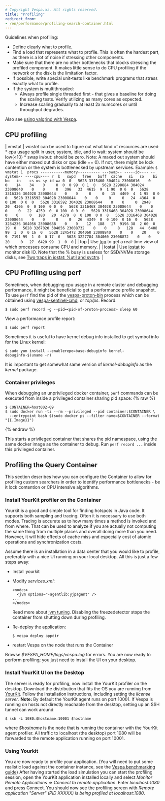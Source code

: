 ```yaml
---
# Copyright Vespa.ai. All rights reserved.
title: "Profiling"
redirect_from:
- /en/performance/profiling-search-container.html
---
```


Guidelines when profiling:
* Define clearly what to profile.
* Find a load that represents what to profile.
  This is often the hardest part, as there is a lot of noise if stressing other components.
* Make sure that there are no other bottlenecks that blocks stressing the profiled component.
  It makes little sense to do CPU profiling if the network or the disk is the limitation factor.
* If possible, write special unit-tests like benchmark programs
  that stress exactly what to profile.
* If the system is multithreaded:
  + Always profile single threaded first -
    that gives a baseline for doing the scaling tests.
    Verify utilizing as many cores as expected.
  + Increase scaling gradually to at least 2x numcores
    or until throughput degrades.

Also see [using valgrind with Vespa](valgrind.html).

## CPU profiling

| vmstat | *vmstat* can be used to figure out what kind of resources are used:   * cpu usage split in user, system, idle, and io wait:   system should be low(<10) * swap in/out: should be zero.   Note: A maxed out system should have either maxed out disks or cpu (idle == 0). If not, there might be lock contention or the system is bottlenecked by upstream services.  Example:   ``` $ vmstat 1  procs -----------memory---------- ---swap-- -----io---- --system-- ----cpu---- r  b   swpd   free   buff  cache   si   so    bi    bo   in    cs us sy id wa 0  0   5628 3315460 304024 23008616    0    0    14    34    0     0  0  0 99  0 1  0   5628 3298884 304024 23008640    0    0     0   396   33  4615  9  1 90  0 0  0   5628 3316336 304028 23008644    0    0     0     0   15  4469  4  1 95  0 0  0   5628 3316592 304028 23008644    0    0     0     0   24  4364  0  0 100  0 0  0   5628 3316592 304028 23008644    0    0     0  2948   20  4305  0  0 100  0 0  0   5628 3316468 304028 23008644    0    0     0     0   22  4259  0  0 100  0 0  0   5628 3316468 304028 23008644    0    0     0   180   20  4279  0  0 100  0 0  0   5628 3316468 304028 23008644    0    0     0     0   26  4349  0  0 100  0 16  0   5628 3284236 304056 23008688    0    0    12   188   17  9196 38  2 60  0 19  0   5628 3267020 304056 23008732    0    0     8   128   44  6408 99  1  0  0 16  0   5628 3245472 304060 23008840    0    0    20     0    9  7191 99  1  0  0 17  0   5628 3227784 304060 23008872    0    0    20     0   27  6420 99  1  0  0 ``` |
| top | Use [top](https://linux.die.net/man/1/top) to get a real-time view of which processes consume CPU and memory. |
| iostat | Use [iostat](https://linux.die.net/man/1/iostat) to monitor disk IO. Note that the % busy is useless for SSD/NVMe storage disks, see [Two traps in iostat: %util and svctm](https://brooker.co.za/blog/2014/07/04/iostat-pct.html). |

## CPU Profiling using perf

Sometimes, when debugging cpu usage in a remote cluster and debugging performance,
it might be beneficial to get a performance profile snapshot.
To use `perf` find the pid of the [vespa-proton-bin](../proton.html) process which can be obtained using
[vespa-sentinel-cmd](/en/operations-selfhosted/vespa-cmdline-tools.html#vespa-sentinel-cmd), or *top/ps*. Record:

```
$ sudo perf record -g --pid=<pid-of-proton-process> sleep 60
```

View a performance profile report:

```
$ sudo perf report
```

Sometimes it is useful to have kernel debug info installed to get symbol info for the Linux kernel:

```
$ sudo yum install --enablerepo=base-debuginfo kernel-debuginfo-$(uname -r)
```

It is important to get somewhat same version of *kernel-debuginfo* as the *kernel* package.

### Container privileges

When debugging an unprivileged docker container,
`perf` commands can be executed from inside a privileged container sharing pid space:
{% raw %}

```
$ CONTAINER=host002-09
$ sudo docker run -ti --rm --privileged --pid container:$CONTAINER \
  --entrypoint bash $(sudo docker ps --filter name=$CONTAINER --format "{{.Image}}")
```

{% endraw %}

This starts a privileged container that shares the pid namespace,
using the same docker image as the container to debug.
Run `perf record ...` inside this privileged container.

## Profiling the Query Container

This section describes how you can configure the Container to
allow for profiling custom searchers in order to identify performance bottlenecks -
be it lock contention or CPU intensive algorithms.

### Install YourKit profiler on the Container

Yourkit is a good and simple tool for finding hotspots in Java code.
It supports both sampling and tracing. Often it is necessary to use both modes.
Tracing is accurate as to how many times a method is invoked and from where.
That can be used to analyze if you are actually not computing the same thing from multiple places
and overall doing more than you need.
However, it will hide effects of cache miss and especially cost of atomic operations and synchronization costs.

Assume there is an installation in a data center that you would like to profile,
preferably with a nice UI running on your local desktop.
All this is just a few steps away:
* Install yourkit
* Modify *services.xml*:

  ```
  <nodes>
    <jvm options="-agentlib:yjpagent" />
  ...
  </nodes>
  ```

  Read more about [jvm tuning](container-tuning.html).
  Disabling the freezedetector stops the container from shutting down during profiling.
* Re-deploy the application:

  ```
  $ vespa deploy appdir
  ```
* restart Vespa on the node that runs the Container

Browse *$VESPA_HOME/logs/vespa.log* for errors.
You are now ready to perform profiling; you just need to install the UI on your desktop.

### Install YourKit UI on the Desktop

The server is ready for profiling,
now install the YourKit profiler on the desktop.
Download the distribution that fits the OS you are running from
[YourKit](https://www.yourkit.com/).
Follow the installation instructions, including setting the *license server*.
**Note:**
By default the YourKit agent runs on port 10001.
If Vespa is running on hosts not directly reachable from the desktop,
setting up an SSH tunnel can work around:

```
$ ssh -L 1080:$hostname:10001 $hostname
```

where *$hostname* is the node that is running the container with the YourKit agent profiler.
All traffic to localhost (the desktop) port 1080 will be forwarded to the remote application running on port 10001.

### Using Yourkit

You are now ready to profile your application.
(You will need to put some realistic load against the container instance,
see the [Vespa benchmarking guide](vespa-benchmarking.html))
After having started the load simulation you can start the profiling session,
open the YourKit application installed locally and select
*Monitor Remote Applications => Connect to remote application*.
Enter *localhost:1080* and press Connect.
You should now see the profiling screen with
*Remote application "Server" (PID XXXXX) is being profiled at localhost:1080*.
